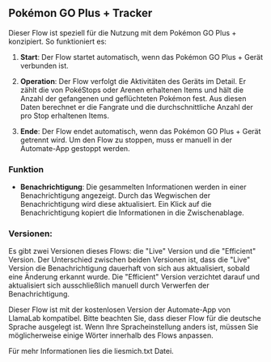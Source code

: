 ## Pokémon GO Plus + Tracker

Dieser Flow ist speziell für die Nutzung mit dem Pokémon GO Plus + konzipiert. So funktioniert es:

1. **Start**: Der Flow startet automatisch, wenn das Pokémon GO Plus + Gerät verbunden ist.

2. **Operation**: Der Flow verfolgt die Aktivitäten des Geräts im Detail. Er zählt die von PokéStops oder Arenen erhaltenen Items und hält die Anzahl der gefangenen und geflüchteten Pokémon fest.
Aus diesen Daten berechnet er die Fangrate und die durchschnittliche Anzahl der pro Stop erhaltenen Items.

3. **Ende**: Der Flow endet automatisch, wenn das Pokémon GO Plus + Gerät getrennt wird. Um den Flow zu stoppen, muss er manuell in der Automate-App gestoppt werden.

### Funktion

- **Benachrichtigung**: Die gesammelten Informationen werden in einer Benachrichtigung angezeigt. Durch das Wegwischen der Benachrichtigung wird diese aktualisiert. Ein Klick auf die Benachrichtigung kopiert die Informationen in die Zwischenablage.

### Versionen:
Es gibt zwei Versionen dieses Flows: die "Live" Version und die "Efficient" Version. Der Unterschied zwischen beiden Versionen ist, dass die "Live" Version die Benachrichtigung dauerhaft von sich aus aktualisiert, sobald eine Änderung erkannt wurde. Die "Efficient" Version verzichtet darauf und aktualisiert sich ausschließlich manuell durch Verwerfen der Benachrichtigung.

Dieser Flow ist mit der kostenlosen Version der Automate-App von LlamaLab kompatibel. Bitte beachten Sie, dass dieser Flow für die deutsche Sprache ausgelegt ist. Wenn Ihre Spracheinstellung anders ist, müssen Sie möglicherweise einige Wörter innerhalb des Flows anpassen.

Für mehr Informationen lies die liesmich.txt Datei.
